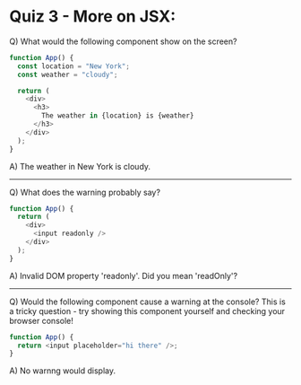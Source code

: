 # Quiz 3 - More on JSX:

Q) What would the following component show on the screen?

```js
function App() {
  const location = "New York";
  const weather = "cloudy";

  return (
    <div>
      <h3>
        The weather in {location} is {weather}
      </h3>
    </div>
  );
}
```

A) The weather in New York is cloudy.

---

Q) What does the warning probably say?

```js
function App() {
  return (
    <div>
      <input readonly />
    </div>
  );
}
```

A) Invalid DOM property 'readonly'. Did you mean 'readOnly'?

---

Q) Would the following component cause a warning at the console?
This is a tricky question - try showing this component yourself and checking your browser console!

```js
function App() {
  return <input placeholder="hi there" />;
}
```

A) No warnng would display.
